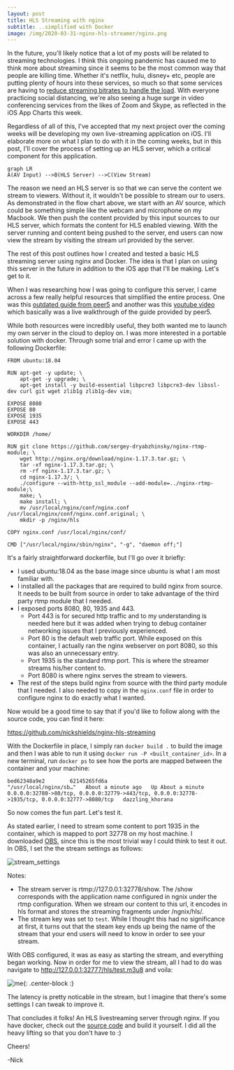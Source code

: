 ```yaml
---
layout: post
title: HLS Streaming with nginx
subtitle: ..simplified with Docker
image: /img/2020-03-31-nginx-hls-streamer/nginx.png
---
```


In the future, you'll likely notice that a lot of my posts will be related to streaming technologies. I think this ongoing pandemic has caused me to think more about streaming  since it seems to be the most common way that people are killing time. Whether it's netflix, hulu, disney+ etc, people are putting plenty of hours into these services, so much so that some services are having to [reduce streaming bitrates to handle the load](https://techcrunch.com/2020/03/20/amazon-follows-netflixs-lead-reducing-streaming-quality-in-europe/). With everyone practicing social distancing, we're also seeing a huge surge in video conferencing services from the likes of Zoom and Skype, as reflected in the iOS App Charts this week.

Regardless of all of this, I've accepted that my next project over the coming weeks will be developing my own live-streaming application on iOS. I'll elaborate more on what I plan to do with it in the coming weeks, but in this post, I'll cover the process of setting up an HLS server, which a critical component for this application.

```mermaid
graph LR
A(AV Input) -->B(HLS Server) -->C(View Stream)
```

The reason we need an HLS server is so that we can serve the content we stream to viewers. Without it, it wouldn't be possible to stream our to users. As demonstrated in the flow chart above, we start with an AV source, which could be something simple like the webcam and microphone on my Macbook. We then push the content provided by this input sources to our HLS server, which formats the content for HLS enabled viewing. With the server running and content being pushed to the server, end users can now view the stream by visiting the stream url provided by the server.

The rest of this post outlines how I created and tested a basic HLS streaming server using nginx and Docker. The idea is that I plan on using this server in the future in addition to the iOS app that I'll be making. Let's get to it.

When I was researching how I was going to configure this server, I came across a few really helpful resources that simplified the entire process. One was this [outdated guide from peer5](https://docs.peer5.com/guides/setting-up-hls-live-streaming-server-using-nginx/) and another was this [youtube video](https://www.youtube.com/watch?v=Y-9kVF6bWr4) which basically was a live walkthrough of the guide provided by peer5. 

While both resources were incredibly useful, they both wanted me to launch my own server in the cloud to deploy on. I was more interested in a portable solution with docker. Through some trial and error I came up with the following Dockerfile:

```
FROM ubuntu:18.04

RUN apt-get -y update; \
	apt-get -y upgrade; \
	apt-get install -y build-essential libpcre3 libpcre3-dev libssl-dev curl git wget zlib1g zlib1g-dev vim;

EXPOSE 8080
EXPOSE 80
EXPOSE 1935
EXPOSE 443

WORKDIR /home/

RUN git clone https://github.com/sergey-dryabzhinsky/nginx-rtmp-module; \
	wget http://nginx.org/download/nginx-1.17.3.tar.gz; \
	tar -xf nginx-1.17.3.tar.gz; \
	rm -rf nginx-1.17.3.tar.gz; \ 
	cd nginx-1.17.3/; \
	./configure --with-http_ssl_module --add-module=../nginx-rtmp-module;\
	make; \
	make install; \
	mv /usr/local/nginx/conf/nginx.conf /usr/local/nginx/conf/nginx.conf.original; \
	mkdir -p /nginx/hls

COPY nginx.conf /usr/local/nginx/conf/

CMD ["/usr/local/nginx/sbin/nginx", "-g", "daemon off;"]
```

It's a fairly straightforward dockerfile, but I'll go over it briefly:

- I used ubuntu:18.04 as the base image since ubuntu is what I am most familiar with.
- I installed all the packages that are required to build nginx from source. It needs to be built from source in order to take advantage of the third party rtmp module that I needed.
- I exposed ports 8080, 80, 1935 and 443. 
  - Port 443 is for secured http traffic and to my understanding is needed here but it was added when trying to debug container networking issues that I previously experienced. 
  - Port 80 is the default web traffic port. While exposed on this container, I actually ran the nginx webserver on port 8080, so this was also an unnecessary entry.
  - Port 1935 is the standard rtmp port. This is where the streamer streams his/her content to.
  - Port 8080 is where nginx serves the stream to viewers. 
- The rest of the steps build nginx from source with the third party module that I needed. I also needed to copy in the `nginx.conf` file in order to configure nginx to do exactly what I wanted.

Now would be a good time to say that if you'd like to follow along with the source code, you can find it here:

https://github.com/nickshields/nginx-hls-streaming

With the Dockerfile in place, I simply ran `docker build .` to build the image and then I was able to run it using `docker run -P <built_container_id>`. In a new terminal, run `docker ps` to see how the ports are mapped between the container and your machine:

```
bed62348a9e2        62145265fd6a                                  "/usr/local/nginx/sb…"   About a minute ago   Up About a minute   0.0.0.0:32780->80/tcp, 0.0.0.0:32779->443/tcp, 0.0.0.0:32778->1935/tcp, 0.0.0.0:32777->8080/tcp   dazzling_khorana
```

So now comes the fun part. Let's test it.

As stated earlier, I need to stream some content to port 1935 in the container, which is mapped to port 32778 on my host machine. I downloaded [OBS](https://obsproject.com/download), since this is the most trivial way I could think to test it out. In OBS, I set the the stream settings as follows:

![stream_settings](http://nickshields.com/img/2020-03-31-nginx-hls-streamer/stream-settings.png)

Notes:

- The stream server is rtmp://127.0.0.1:32778/show. The /show corresponds with the application name configured in ngnix under the rtmp configuration. When we stream our content to this url, it encodes in hls format and stores the streaming fragments under /ngnix/hls/. 
- The stream key was set to `test`. While I thought this had no significance at first, it turns out that the steam key ends up being the name of the stream that your end users will need to know in order to see your stream.

With OBS configured, it was as easy as starting the stream, and everything began working. Now in order for me to view the stream, all I had to do was navigate to http://127.0.0.1:32777/hls/test.m3u8 and voila:

![me](http://nickshields.com/img/2020-03-31-nginx-hls-streamer/me.png){: .center-block :}

The latency is pretty noticable in the stream, but I imagine that there's some settings I can tweak to improve it.

That concludes it folks! An HLS livestreaming server through nginx. If you have docker, check out the [source code](https://github.com/nickshields/nginx-hls-streaming) and build it yourself. I did all the heavy lifting so that you don't have to :)



Cheers!

-Nick

